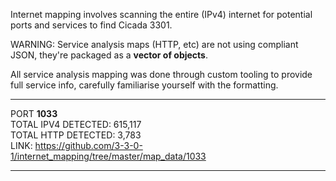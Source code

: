 Internet mapping involves scanning the entire (IPv4) internet for potential ports and services to find Cicada 3301.

WARNING: Service analysis maps (HTTP, etc) are not using compliant JSON, they're packaged as a **vector of objects**. 

All service analysis mapping was done through custom tooling to provide full service info, carefully familiarise yourself with the formatting.   

---

PORT **1033**  
TOTAL IPV4 DETECTED: 615,117      
TOTAL HTTP DETECTED: 3,783      
LINK: https://github.com/3-3-0-1/internet_mapping/tree/master/map_data/1033  

---
